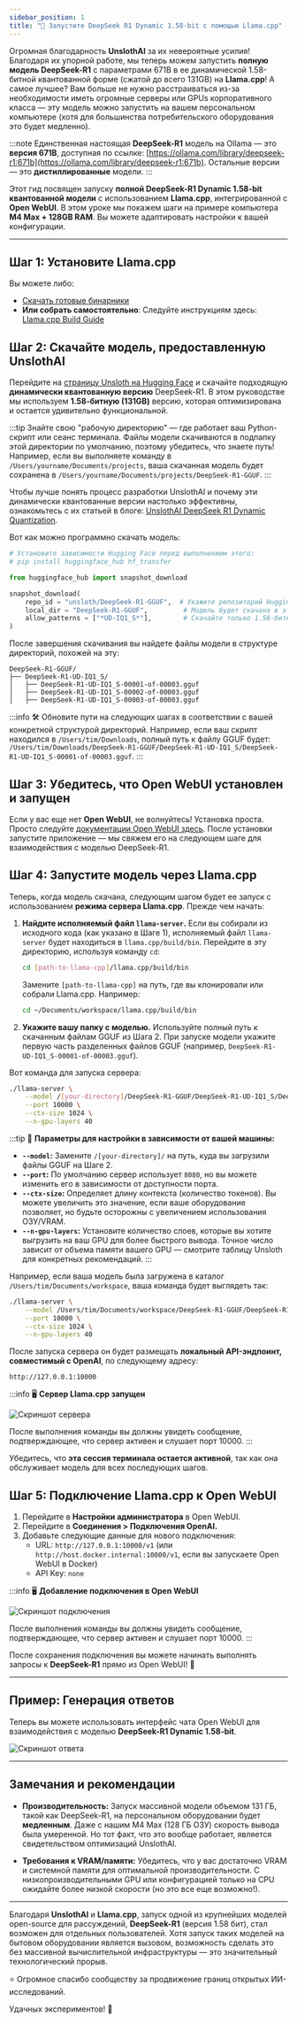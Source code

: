 ```yaml
---
sidebar_position: 1
title: "🐋 Запустите DeepSeek R1 Dynamic 1.58-bit с помощью Llama.cpp"
---
```


Огромная благодарность **UnslothAI** за их невероятные усилия! Благодаря их упорной работе, мы теперь можем запустить **полную модель DeepSeek-R1** с параметрами 671B в ее динамической 1.58-битной квантованной форме (сжатой до всего 131GB) на **Llama.cpp**! А самое лучшее? Вам больше не нужно расстраиваться из-за необходимости иметь огромные серверы или GPUs корпоративного класса — эту модель можно запустить на вашем персональном компьютере (хотя для большинства потребительского оборудования это будет медленно).

:::note
Единственная настоящая **DeepSeek-R1** модель на Ollama — это **версия 671B**, доступная по ссылке: [https://ollama.com/library/deepseek-r1:671b](https://ollama.com/library/deepseek-r1:671b). Остальные версии — это **дистиллированные** модели.
:::

Этот гид посвящен запуску **полной DeepSeek-R1 Dynamic 1.58-bit квантованной модели** с использованием **Llama.cpp**, интегрированной с **Open WebUI**. В этом уроке мы покажем шаги на примере компьютера **M4 Max + 128GB RAM**. Вы можете адаптировать настройки к вашей конфигурации.

---

## Шаг 1: Установите Llama.cpp

Вы можете либо:
- [Скачать готовые бинарники](https://github.com/ggerganov/llama.cpp/releases)
- **Или собрать самостоятельно**: Следуйте инструкциям здесь: [Llama.cpp Build Guide](https://github.com/ggerganov/llama.cpp/blob/master/docs/build.md)

## Шаг 2: Скачайте модель, предоставленную UnslothAI

Перейдите на [страницу Unsloth на Hugging Face](https://huggingface.co/unsloth/DeepSeek-R1-GGUF) и скачайте подходящую **динамически квантованную версию** DeepSeek-R1. В этом руководстве мы используем **1.58-битную (131GB)** версию, которая оптимизирована и остается удивительно функциональной.


:::tip
Знайте свою "рабочую директорию" — где работает ваш Python-скрипт или сеанс терминала. Файлы модели скачиваются в подпапку этой директории по умолчанию, поэтому убедитесь, что знаете путь! Например, если вы выполняете команду в `/Users/yourname/Documents/projects`, ваша скачанная модель будет сохранена в `/Users/yourname/Documents/projects/DeepSeek-R1-GGUF`. 
:::

Чтобы лучше понять процесс разработки UnslothAI и почему эти динамически квантованные версии настолько эффективны, ознакомьтесь с их статьей в блоге: [UnslothAI DeepSeek R1 Dynamic Quantization](https://unsloth.ai/blog/deepseekr1-dynamic).

Вот как можно программно скачать модель:
```python
# Установите зависимости Hugging Face перед выполнением этого:
# pip install huggingface_hub hf_transfer

from huggingface_hub import snapshot_download

snapshot_download(
    repo_id = "unsloth/DeepSeek-R1-GGUF",  # Укажите репозиторий Hugging Face
    local_dir = "DeepSeek-R1-GGUF",         # Модель будет скачана в эту директорию
    allow_patterns = ["*UD-IQ1_S*"],        # Скачайте только 1.58-битную версию
)
```

После завершения скачивания вы найдете файлы модели в структуре директорий, похожей на эту:
```
DeepSeek-R1-GGUF/
├── DeepSeek-R1-UD-IQ1_S/
│   ├── DeepSeek-R1-UD-IQ1_S-00001-of-00003.gguf
│   ├── DeepSeek-R1-UD-IQ1_S-00002-of-00003.gguf
│   ├── DeepSeek-R1-UD-IQ1_S-00003-of-00003.gguf
```

:::info
🛠️ Обновите пути на следующих шагах в соответствии с вашей конкретной структурой директорий. Например, если ваш скрипт находился в `/Users/tim/Downloads`, полный путь к файлу GGUF будет: 
`/Users/tim/Downloads/DeepSeek-R1-GGUF/DeepSeek-R1-UD-IQ1_S/DeepSeek-R1-UD-IQ1_S-00001-of-00003.gguf`.
:::

## Шаг 3: Убедитесь, что Open WebUI установлен и запущен

Если у вас еще нет **Open WebUI**, не волнуйтесь! Установка проста. Просто следуйте [документации Open WebUI здесь](https://docs.openwebui.com/). После установки запустите приложение — мы свяжем его на следующем шаге для взаимодействия с моделью DeepSeek-R1.


## Шаг 4: Запустите модель через Llama.cpp

Теперь, когда модель скачана, следующим шагом будет ее запуск с использованием **режима сервера Llama.cpp**. Прежде чем начать:

1. **Найдите исполняемый файл `llama-server`.**
   Если вы собирали из исходного кода (как указано в Шаге 1), исполняемый файл `llama-server` будет находиться в `llama.cpp/build/bin`. Перейдите в эту директорию, используя команду `cd`:
   ```bash
   cd [path-to-llama-cpp]/llama.cpp/build/bin
   ```

   Замените `[path-to-llama-cpp]` на путь, где вы клонировали или собрали Llama.cpp. Например:
   ```bash
   cd ~/Documents/workspace/llama.cpp/build/bin
   ```

2. **Укажите вашу папку с моделью.**
   Используйте полный путь к скачанным файлам GGUF из Шага 2. При запуске модели укажите первую часть разделенных файлов GGUF (например, `DeepSeek-R1-UD-IQ1_S-00001-of-00003.gguf`).

Вот команда для запуска сервера:
```bash
./llama-server \
    --model /[your-directory]/DeepSeek-R1-GGUF/DeepSeek-R1-UD-IQ1_S/DeepSeek-R1-UD-IQ1_S-00001-of-00003.gguf \
    --port 10000 \
    --ctx-size 1024 \
    --n-gpu-layers 40
```


:::tip
🔑 **Параметры для настройки в зависимости от вашей машины:**

- **`--model`:** Замените `/[your-directory]/` на путь, куда вы загрузили файлы GGUF на Шаге 2.
- **`--port`:** По умолчанию сервер использует `8080`, но вы можете изменить его в зависимости от доступности порта.
- **`--ctx-size`:** Определяет длину контекста (количество токенов). Вы можете увеличить это значение, если ваше оборудование позволяет, но будьте осторожны с увеличением использования ОЗУ/VRAM.
- **`--n-gpu-layers`:** Установите количество слоев, которые вы хотите выгрузить на ваш GPU для более быстрого вывода. Точное число зависит от объема памяти вашего GPU — смотрите таблицу Unsloth для конкретных рекомендаций.
:::

Например, если ваша модель была загружена в каталог `/Users/tim/Documents/workspace`, ваша команда будет выглядеть так:
```bash
./llama-server \
    --model /Users/tim/Documents/workspace/DeepSeek-R1-GGUF/DeepSeek-R1-UD-IQ1_S/DeepSeek-R1-UD-IQ1_S-00001-of-00003.gguf \
    --port 10000 \
    --ctx-size 1024 \
    --n-gpu-layers 40
```

После запуска сервера он будет размещать **локальный API-эндпоинт, совместимый с OpenAI**, по следующему адресу:
```
http://127.0.0.1:10000
```

:::info
🖥️ **Сервер Llama.cpp запущен**

![Скриншот сервера](/images/tutorials/deepseek/serve.png)

После выполнения команды вы должны увидеть сообщение, подтверждающее, что сервер активен и слушает порт 10000.
:::

Убедитесь, что **эта сессия терминала остается активной**, так как она обслуживает модель для всех последующих шагов.

## Шаг 5: Подключение Llama.cpp к Open WebUI

1. Перейдите в **Настройки администратора** в Open WebUI.
2. Перейдите в **Соединения > Подключения OpenAI.**
3. Добавьте следующие данные для нового подключения:
   - URL: `http://127.0.0.1:10000/v1` (или `http://host.docker.internal:10000/v1`, если вы запускаете Open WebUI в Docker)
   - API Key: `none`

:::info
🖥️ **Добавление подключения в Open WebUI**

![Скриншот подключения](/images/tutorials/deepseek/connection.png)

После выполнения команды вы должны увидеть сообщение, подтверждающее, что сервер активен и слушает порт 10000.
:::

После сохранения подключения вы можете начинать выполнять запросы к **DeepSeek-R1** прямо из Open WebUI! 🎉

---

## Пример: Генерация ответов

Теперь вы можете использовать интерфейс чата Open WebUI для взаимодействия с моделью **DeepSeek-R1 Dynamic 1.58-bit**.

![Скриншот ответа](/images/tutorials/deepseek/response.png)

---

## Замечания и рекомендации

- **Производительность:**
  Запуск массивной модели объемом 131 ГБ, такой как DeepSeek-R1, на персональном оборудовании будет **медленным**. Даже с нашим M4 Max (128 ГБ ОЗУ) скорость вывода была умеренной. Но тот факт, что это вообще работает, является свидетельством оптимизаций UnslothAI.

- **Требования к VRAM/памяти:**
  Убедитесь, что у вас достаточно VRAM и системной памяти для оптимальной производительности. С низкопроизводительными GPU или конфигурацией только на CPU ожидайте более низкой скорости (но это все еще возможно!).

---

Благодаря **UnslothAI** и **Llama.cpp**, запуск одной из крупнейших моделей open-source для рассуждений, **DeepSeek-R1** (версия 1.58 бит), стал возможен для отдельных пользователей. Хотя запуск таких моделей на бытовом оборудовании является вызовом, возможность сделать это без массивной вычислительной инфраструктуры — это значительный технологический прорыв.

⭐ Огромное спасибо сообществу за продвижение границ открытых ИИ-исследований.

Удачных экспериментов! 🚀
